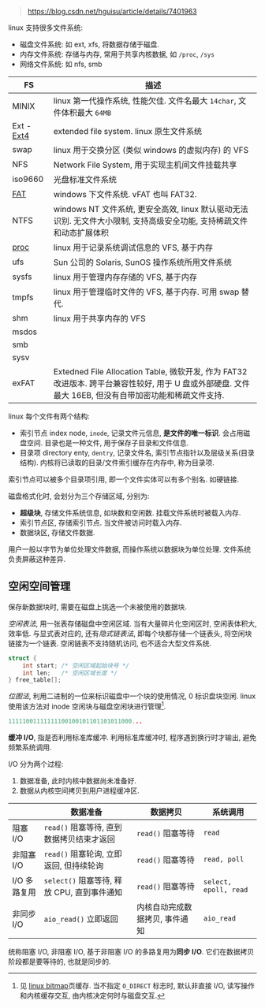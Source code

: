 > https://blog.csdn.net/hguisu/article/details/7401963

linux 支持很多文件系统:
- 磁盘文件系统: 如 ext, xfs, 将数据存储于磁盘.
- 内存文件系统: 存储与内存, 常用于共享内核数据, 如 `/proc`, `/sys`
- 网络文件系统: 如 nfs, smb

| FS              | 描述                                                                     |
| --------------- | ------------------------------------------------------------------------ |
| MINIX           | linux 第一代操作系统, 性能欠佳. 文件名最大 `14char`, 文件体积最大 `64MB` |
| Ext - [Ext4](ext4.md)      | extended file system. linux 原生文件系统                                 |
| swap            | linux 用于交换分区 (类似 windows 的虚拟内存) 的 VFS                      |
| NFS             | Network File System, 用于实现主机间文件挂载共享                          |
| iso9660         | 光盘标准文件系统                                                         |
| [FAT](fat.md)   | windows 下文件系统. vFAT 也叫 FAT32.                                     |
| NTFS            | windows NT 文件系统, 更安全高效, linux 默认驱动无法识别. 无文件大小限制, 支持高级安全功能, 支持稀疏文件和动态扩展体积                      |
| [proc](proc.md) | linux 用于记录系统调试信息的 VFS, 基于内存                               |
| ufs             | Sun 公司的 Solaris, SunOS 操作系统所用文件系统                           |
| sysfs           | linux 用于管理内存存储的 VFS, 基于内存                                   |
| tmpfs           | linux 用于管理临时文件的 VFS, 基于内存. 可用 swap 替代.                  |
| shm             | linux 用于共享内存的 VFS                                                 |
| msdos           |                                                                          |
| smb             |                                                                          |
| sysv            |                                                                          |
| exFAT           | Extedned File Allocation Table, 微软开发, 作为 FAT32 改进版本. 跨平台兼容性较好, 用于 U 盘或外部硬盘. 文件最大 16EB, 但没有自带加密功能和稀疏文件支持.                                                                         |

linux 每个文件有两个结构:
- 索引节点 index node, `inode`, 记录文件元信息, **是文件的唯一标识**. 会占用磁盘空间. 目录也是一种文件, 用于保存子目录和文件信息.
- 目录项 directory enty, `dentry`, 记录文件名, 索引节点指针以及层级关系(目录结构). 内核将已读取的目录/文件索引缓存在内存中, 称为目录项.

索引节点可以被多个目录项引用, 即一个文件实体可以有多个别名. 如硬链接.

磁盘格式化时, 会划分为三个存储区域, 分别为:
- **超级块**, 存储文件系统信息, 如块数和空闲数. 挂载文件系统时被载入内存.
- 索引节点区, 存储索引节点. 当文件被访问时载入内存.
- 数据块区, 存储文件数据.

用户一般以字节为单位处理文件数据, 而操作系统以数据块为单位处理. 文件系统负责屏蔽这种差异.

## 空闲空间管理

保存新数据块时, 需要在磁盘上挑选一个未被使用的数据块. 

*空闲表法*, 用一张表存储磁盘中空闲区域. 当有大量碎片化空闲区时, 空闲表体积大, 效率低. 与显式表对应的, 还有*隐式链表法*, 即每个块都存储一个链表头, 将空闲块链接为一个链表. 空闲链表不支持随机访问, 也不适合大型文件系统.

```c
struct {
	int start; /* 空闲区域起始块号 */
	int len;   /* 空闲区域长度 */
} free_table[];
```


*位图法*, 利用二进制的一位来标识磁盘中一个块的使用情况, 0 标识盘块空闲. linux 使用该方法对 inode 空闲块与磁盘空闲块进行管理[^1].

```c
11111001111111100100101101101011000...
```

[^1]:  见 [linux bitmap](../../Algorithm/内核/bitmap.md)页缓存. 当不指定 `O_DIRECT` 标志时, 默认非直接 I/O, 读写操作和内核缓存交互, 由内核决定何时与磁盘交互.

**缓冲 I/O**, 指是否利用标准库缓冲. 利用标准库缓冲时, 程序遇到换行时才输出, 避免频繁系统调用.

I/O 分为两个过程:
1. 数据准备, 此时内核中数据尚未准备好.
2. 数据从内核空间拷贝到用户进程缓冲区.

|              | 数据准备                                    | 数据拷贝          | 系统调用              |
| ------------ | ------------------------------------------- | ----------------- | --------------------- |
| 阻塞 I/O     | `read()` 阻塞等待, 直到数据拷贝结束才返回   | `read()` 阻塞等待 | `read`                |
| 非阻塞 I/O   | `read()` 阻塞轮询, 立即返回, 但持续轮询     | `read()` 阻塞等待 | `read, poll`          |
| I/O 多路复用 | `select()` 阻塞等待, 释放 CPU, 直到事件通知 | `read()` 阻塞等待 | `select, epoll, read` |
| 非同步 I/O   | `aio_read()` 立即返回                       | 内核自动完成数据拷贝, 事件通知                  | `aio_read`            |

统称阻塞 I/O, 非阻塞 I/O, 基于非阻塞 I/O 的多路复用为**同步 I/O**. 它们在数据拷贝阶段都是要等待的, 也就是同步的.